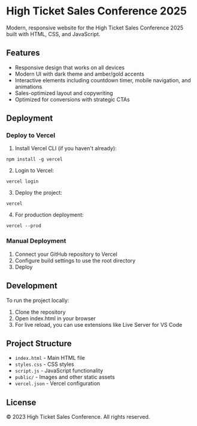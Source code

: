 # High Ticket Sales Conference 2025

Modern, responsive website for the High Ticket Sales Conference 2025 built with HTML, CSS, and JavaScript.

## Features

- Responsive design that works on all devices
- Modern UI with dark theme and amber/gold accents
- Interactive elements including countdown timer, mobile navigation, and animations
- Sales-optimized layout and copywriting
- Optimized for conversions with strategic CTAs

## Deployment

### Deploy to Vercel

1. Install Vercel CLI (if you haven't already):
```
npm install -g vercel
```

2. Login to Vercel:
```
vercel login
```

3. Deploy the project:
```
vercel
```

4. For production deployment:
```
vercel --prod
```

### Manual Deployment

1. Connect your GitHub repository to Vercel
2. Configure build settings to use the root directory
3. Deploy

## Development

To run the project locally:

1. Clone the repository
2. Open index.html in your browser
3. For live reload, you can use extensions like Live Server for VS Code

## Project Structure

- `index.html` - Main HTML file
- `styles.css` - CSS styles
- `script.js` - JavaScript functionality
- `public/` - Images and other static assets
- `vercel.json` - Vercel configuration

## License

© 2023 High Ticket Sales Conference. All rights reserved. 